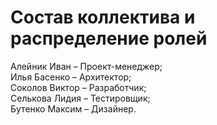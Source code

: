 # Состав коллектива и распределение ролей
Алейник Иван – Проект-менеджер;\
Илья Басенко – Архитектор;\
Соколов Виктор – Разработчик;\
Селькова Лидия – Тестировщик;\
Бутенко Максим – Дизайнер.
